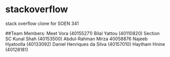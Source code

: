 # stackoverflow
stack overflow clone for SOEN 341

##Team Members:
Meet Vora (40155271)
Bilal Yattou (40110820) Section SC
Kunal Shah (40153500)
Abdul-Rahman Mirza 40058876
Najeeb Hyatoolla (40133092)
Daniel Henriques da Silva (40157010)
Haytham Hnine (40128181)
